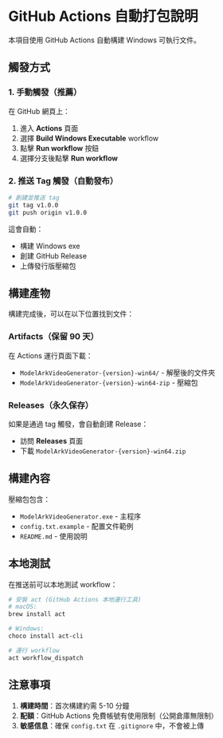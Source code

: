 # GitHub Actions 自動打包說明

本項目使用 GitHub Actions 自動構建 Windows 可執行文件。

## 觸發方式

### 1. 手動觸發（推薦）
在 GitHub 網頁上：
1. 進入 **Actions** 頁面
2. 選擇 **Build Windows Executable** workflow
3. 點擊 **Run workflow** 按鈕
4. 選擇分支後點擊 **Run workflow**

### 2. 推送 Tag 觸發（自動發布）
```bash
# 創建並推送 tag
git tag v1.0.0
git push origin v1.0.0
```

這會自動：
- 構建 Windows exe
- 創建 GitHub Release
- 上傳發行版壓縮包

## 構建產物

構建完成後，可以在以下位置找到文件：

### Artifacts（保留 90 天）
在 Actions 運行頁面下載：
- `ModelArkVideoGenerator-{version}-win64/` - 解壓後的文件夾
- `ModelArkVideoGenerator-{version}-win64-zip` - 壓縮包

### Releases（永久保存）
如果是通過 tag 觸發，會自動創建 Release：
- 訪問 **Releases** 頁面
- 下載 `ModelArkVideoGenerator-{version}-win64.zip`

## 構建內容

壓縮包包含：
- `ModelArkVideoGenerator.exe` - 主程序
- `config.txt.example` - 配置文件範例
- `README.md` - 使用說明

## 本地測試

在推送前可以本地測試 workflow：
```bash
# 安裝 act (GitHub Actions 本地運行工具)
# macOS:
brew install act

# Windows:
choco install act-cli

# 運行 workflow
act workflow_dispatch
```

## 注意事項

1. **構建時間**：首次構建約需 5-10 分鐘
2. **配額**：GitHub Actions 免費帳號有使用限制（公開倉庫無限制）
3. **敏感信息**：確保 `config.txt` 在 `.gitignore` 中，不會被上傳
